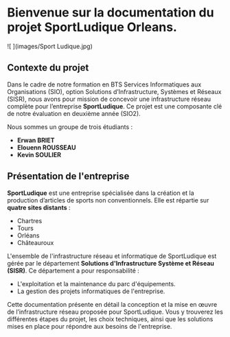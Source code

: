 # Bienvenue sur la documentation du projet SportLudique Orleans.

![ ](images/Sport Ludique.jpg)

## Contexte du projet

Dans le cadre de notre formation en BTS Services Informatiques aux Organisations (SIO), option Solutions d’Infrastructure, Systèmes et Réseaux (SISR), nous avons pour mission de concevoir une infrastructure réseau complète pour l’entreprise **SportLudique**. Ce projet est une composante clé de notre évaluation en deuxième année (SIO2).

Nous sommes un groupe de trois étudiants :<br>
- **Erwan BRIET**<br>
- **Elouenn ROUSSEAU**<br>
- **Kevin SOULIER**<br>

## Présentation de l'entreprise

**SportLudique** est une entreprise spécialisée dans la création et la production d’articles de sports non conventionnels. Elle est répartie sur **quatre sites distants** :<br>
- Chartres<br>
- Tours<br>
- Orléans<br>
- Châteauroux<br>

L'ensemble de l'infrastructure réseau et informatique de SportLudique est gérée par le département **Solutions d'Infrastructure Système et Réseau (SISR)**. Ce département a pour responsabilité :
- L'exploitation et la maintenance du parc d'équipements.
- La gestion des projets informatiques de l'entreprise.

Cette documentation présente en détail la conception et la mise en œuvre de l’infrastructure réseau proposée pour SportLudique. Vous y trouverez les différentes étapes du projet, les choix techniques, ainsi que les solutions mises en place pour répondre aux besoins de l'entreprise.